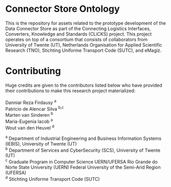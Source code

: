 # Connector Store Ontology

This is the repository for assets related to the prototype development of the Data Connector Store as part of the Connecting Logistics Interfaces, Converters, Knowledge and Standards (CLiCKS) project. This project operates on top of a consortium that consists of collaborators from University of Twente (UT), Netherlands Organisation for Applied Scientific Research (TNO), Stichting Uniforme Transport Code (SUTC), and eMagiz.

# Contributing

Huge credits are given to the contributors listed below who have provided their contributions to make this research project materialized: 
<br /> <br />
Danniar Reza Firdausy <sup>a</sup> <br />
Patrício de Alencar Silva <sup>b,c</sup> <br />
Marten van Sinderen <sup>b</sup> <br />
Maria-Eugenia Iacob <sup>a</sup> <br />
Wout van den Heuvel <sup>d</sup> <br />

<sup>a</sup> Department of Industrial Engineering and Business Information Systems (IEBIS), University of Twente (UT) <br />
<sup>b</sup> Department of Services and CyberSecurity (SCS), University of Twente (UT) <br />
<sup>c</sup> Graduate Program in Computer Science UERN/UFERSA Rio Grande do Norte State University (UERN) Federal University of the Semi-Arid Region (UFERSA) <br />
<sup>d</sup> Stichting Uniforme Transport Code (SUTC) <br />
